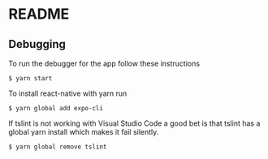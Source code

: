 # README

## Debugging

To run the debugger for the app follow these instructions

```terminal
$ yarn start
```

To install react-native with yarn run

```
$ yarn global add expo-cli
```

If tslint is not working with Visual Studio Code a good bet is that tslint has a global yarn install which makes it fail silently.

```terminal
$ yarn global remove tslint
```
